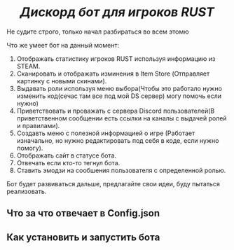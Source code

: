 <h1 align="center"><em>Дискорд бот для игроков RUST</em></h1>
</p>
Не судите строго, только начал разбираться во всем этомю

Что же умеет бот на данный момент:

1) Отображать статистику игроков RUST используя информацию из STEAM.
2) Сканировать и отображать изминения в Item Store (Отправляет картинку с новыми скинами).
3) Выдавать роли используя меню выбора(Чтобы это работало нужно изменить код(сечас там все под мой DS сервер) могу помочь если нужно)
4) Приветствовать и проважать с сервера Discord пользователей(В приветственном сообщении есть ссылки на каналы с выдачей ролей и правилами).
5) Создавть меню с полезной информацией о игре (Работает изначально, но нужно редактировать под себя в коде, если нужно помогу).
6) Отображать сайт в статусе бота.
7) Отвечать если кто-то тегнул бота.
8) Ставить эмодзи на сообшения пользователя с определенной ролью.

Бот будет развиваться дальше, предлагайте свои идеи, буду пытаться реализовать.


## **Что за что отвечает в Config.json**


## **Как установить и запустить бота**

 

